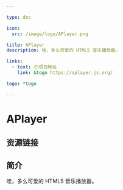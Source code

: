 ```yaml
---

type: doc

icon:
  src: /image/logo/APlayer.png

title: APlayer
description: 哇，多么可爱的 HTML5 音乐播放器。

links:
  - text: 📦项目地址
    link: &togo https://aplayer.js.org/

togo: *togo

---
```


<ShowLogo />

# APlayer

<ShowBreadcrumb />

## 资源链接

<ShowLinks />

## 简介

哇，多么可爱的 HTML5 音乐播放器。